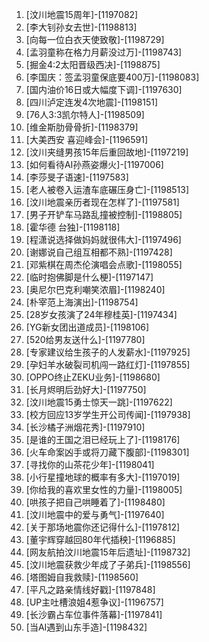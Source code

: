 
1. [汶川地震15周年]-[1197082]
1. [李大钊孙女去世]-[1198813]
1. [向每一位白衣天使致敬]-[1198729]
1. [孟羽童称在格力月薪没过万]-[1198743]
1. [掘金4:2太阳晋级西决]-[1198875]
1. [李国庆：签孟羽童保底要400万]-[1198083]
1. [国内油价16日或大幅度下调]-[1197630]
1. [四川泸定连发4次地震]-[1198151]
1. [76人3:3凯尔特人]-[1198509]
1. [维金斯肋骨骨折]-[1198379]
1. [大美西安 喜迎峰会]-[1196591]
1. [汶川夹缝男孩15年后重回故地]-[1197219]
1. [如何看待AI孙燕姿爆火]-[1197006]
1. [李莎旻子语速]-[1197583]
1. [老人被卷入运渣车底碾压身亡]-[1198513]
1. [汶川地震亲历者现在怎样了]-[1197581]
1. [男子开铲车马路乱撞被控制]-[1198805]
1. [霍华德 台独]-[1198118]
1. [程潇说选择做妈妈就很伟大]-[1197496]
1. [谢娜说自己组互相都不熟]-[1197428]
1. [邓紫棋在周杰伦演唱会点歌]-[1198055]
1. [临时抱佛脚是什么梗]-[1197147]
1. [奥尼尔巴克利嘲笑浓眉]-[1198240]
1. [朴宰范上海演出]-[1198754]
1. [28岁女孩演了24年穆桂英]-[1197434]
1. [YG新女团出道成员]-[1198106]
1. [520给男友送什么]-[1197780]
1. [专家建议给生孩子的人发薪水]-[1197925]
1. [孕妇羊水破裂司机闯一路红灯]-[1197855]
1. [OPPO终止ZEKU业务]-[1198680]
1. [长月烬明后劲好大]-[1197750]
1. [汶川地震15勇士惊天一跳]-[1197622]
1. [校方回应13岁学生开公司传闻]-[1197938]
1. [长沙橘子洲烟花秀]-[1197910]
1. [是谁的王国之泪已经玩上了]-[1198176]
1. [火车命案凶手或将刀藏下腹部]-[1198301]
1. [寻找你的山茶花少年]-[1198041]
1. [小行星撞地球的概率有多大]-[1197019]
1. [你给我的喜欢里女性的力量]-[1198005]
1. [哄孩子把自己哄睡着了]-[1198480]
1. [汶川地震中的爱与勇气]-[1197640]
1. [关于那场地震你还记得什么]-[1197812]
1. [董宇辉穿越回80年代插秧]-[1196885]
1. [网友航拍汶川地震15年后遗址]-[1198732]
1. [汶川地震获救少年成了子弟兵]-[1198556]
1. [塔图姆自我救赎]-[1198560]
1. [平凡之路亲情线好戳]-[1197848]
1. [UP主吐槽浪姐4惹争议]-[1196757]
1. [长沙霸占车位事件落幕]-[1197841]
1. [当AI遇到山东手造]-[1198432]